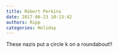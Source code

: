 ```yaml
---
title: Robert Perkins
date: 2017-06-23 10:13:42
authors: Ripp
categories: Holiday
---
```


 These nazis put a circle k on a roundabout!!